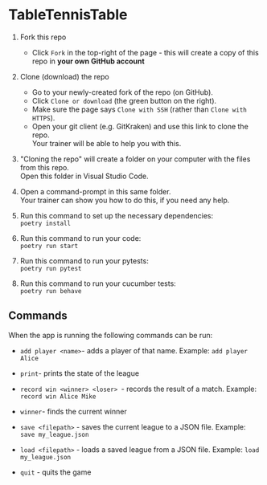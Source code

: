# TableTennisTable

1. Fork this repo
    * Click `Fork` in the top-right of the page - this will create a copy of this repo in **your own GitHub account**

2. Clone (download) the repo
    * Go to your newly-created fork of the repo (on GitHub).
    * Click `Clone or download` (the green button on the right).
    * Make sure the page says `Clone with SSH` (rather than `Clone with HTTPS`).
    * Open your git client (e.g. GitKraken) and use this link to clone the repo.  
    Your trainer will be able to help you with this.

3. "Cloning the repo" will create a folder on your computer with the files from this repo.  
Open this folder in Visual Studio Code.

4. Open a command-prompt in this same folder.  
Your trainer can show you how to do this, if you need any help.

5. Run this command to set up the necessary dependencies:  
`poetry install`

6. Run this command to run your code:  
`poetry run start`

7. Run this command to run your pytests:  
`poetry run pytest`

7. Run this command to run your cucumber tests:  
`poetry run behave`

## Commands

When the app is running the following commands can be run:

* `add player <name>`- adds a player of that name.
Example: `add player Alice`

* `print`- prints the state of the league

* `record win <winner> <loser> `- records the result of a match.
Example: `record win Alice Mike`

* `winner`- finds the current winner

* `save <filepath>` - saves the current league to a JSON file.
Example: `save my_league.json`

* `load <filepath>` - loads a saved league from a JSON file.
Example: `load my_league.json`

* `quit` - quits the game

